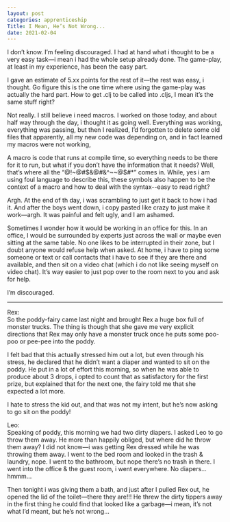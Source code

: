 ```yaml
---
layout: post
categories: apprenticeship
Title: I Mean, He’s Not Wrong...
date: 2021-02-04
---
```


I don’t know.  I’m feeling discouraged.  I had at hand what i thought to be a very easy task—i mean i had the whole setup already done.  The game-play, at least in my experience, has been the easy part.

I gave an estimate of 5.xx points for the rest of it—the rest was easy, i thought.  Go figure this is the one time where using the game-play was actually the hard part.  How to get .clj to be called into .cljs, I mean it’s the same stuff right?  

Not really.  I still believe i need macros.  I worked on those today, and about half way through the day, i thought it as going well.  Everything was working, everything was passing, but then I realized, I’d forgotten to delete some old files that apparently, all my new code was depending on, and in fact learned my macros were not working,

A macro is code that runs at compile time, so everything needs to be there for it to run, but what if you don’t have the information that it needs?  Well, that’s where all the “@!~@#$&@#&^~~@$#*” comes in. While, yes i am using foul language to describe this, these symbols also happen to be the context of a macro and how to deal with the syntax--easy to read right?

Argh.  At the end of th day, i was scrambling to just get it back to how i had it.  And after the boys went down, i copy pasted like crazy to just make it work—argh.  It was painful and felt ugly, and I am ashamed.  

Sometimes I wonder how it would be working in an office for this.  In an office, I would be surrounded by experts just across the wall or maybe even sitting at the same table.  No one likes to be interrupted in their zone, but I doubt anyone would refuse help when asked.  At home, i have to ping some someone or text or call contacts that i have to see if they are there and available, and then sit on a video chat (which i do not like seeing myself on video chat).  It’s way easier to just pop over to the room next to you and ask for help.  

I’m discouraged.

***

Rex:  
So the poddy-fairy came last night and brought Rex a huge box full of monster trucks.  The thing is though that she gave me very explicit directions that Rex may only have a monster truck once he puts some poo-poo or pee-pee into the poddy.  

I felt bad that this actually stressed him out a lot, but even through his stress, he declared that he didn’t want a diaper and wanted to sit on the poddy.  He put in a lot of effort this morning, so when he was able to produce about 3 drops, i opted to count that as satisfactory for the first prize, but explained that for the next one, the fairy told me that she expected a lot more.  

I hate to stress the kid out, and that was not my intent, but he’s now asking to go sit on the poddy!

Leo:  
Speaking of poddy, this morning we had two dirty diapers.  I asked Leo to go throw them away.  He more than happily obliged, but where did he throw them away? I did not know—i was getting Rex dressed while he was throwing them away.  I went to the bed room and looked in the trash & laundry, nope.  I went to the bathroom, but nope there’s no trash in there.  I went into the office & the guest room, i went everywhere.  No diapers… hmmm...

Then tonight i was giving them a bath, and just after I pulled Rex out, he opened the lid of the toilet—there they are!!!  He threw the dirty tippers away in the first thing he could find that looked like a garbage—i mean, it’s not what I’d meant, but he’s not wrong...
